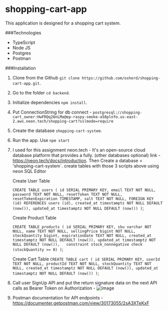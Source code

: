 # shopping-cart-app

This application is designed for a shopping cart system.

###Technologies

- TypeScript
- Node JS
- Postgres
- Postman

###Installation

1. Clone from the Github `git clone https://github.com/osherd/shopping-cart-app.git`.
2. Go to the folder `cd backend`.
3. Initialize dependencies `npm install`.
4. Put ConnectionString for db connect - `postgresql://shopping-cart_owner:HwFRQq26nLMa@ep-raspy-smoke-a58plnfo.us-east-2.aws.neon.tech/shopping-cart?sslmode=require`
5. Create the database `shopping-cart-system`.
6. Run the app. Use `npm start`
7. I used for this assignment neon.tech  - It's  an open-source cloud database platform that provides a fully.  (other databases optional)
   link - https://neon.tech/docs/introduction. Then Create a database = 'shopping-cart-system`.
   create tables with those 3 scripts above using neon SQL Editor

   Create User Table

   `CREATE TABLE users (
      id SERIAL PRIMARY KEY,
      email TEXT NOT NULL,
      password TEXT NOT NULL,
      resetToken TEXT NOT NULL,
      resetTokenExpiration TIMESTAMP,
      salt TEXT NOT NULL,
      FOREIGN KEY (id) REFERENCES users (id),
      created_at timestamptz NOT NULL DEFAULT (now()),
      updated_at timestamptz NOT NULL DEFAULT (now())
  )`;

     Create Product Table 

     `CREATE TABLE products (
       id SERIAL PRIMARY KEY,
       sku varchar NOT NULL,
       name TEXT NOT NULL,
       sellingPrice bigint NOT NULL,
       stockQuantity bigint,
       expirationDate TEXT NOT NULL,
       created_at timestamptz NOT NULL DEFAULT (now()),
       updated_at timestamptz NOT NULL DEFAULT (now()),  
       constraint stock_nonnegative check (stockQuantity >= 0)
   )`;

    Create Cart Table
    `CREATE TABLE cart (
       id SERIAL PRIMARY KEY,
       userId TEXT NOT NULL,
       productId TEXT NOT NULL,
       stockQuantity TEXT NOT NULL,
       created_at timestamptz NOT NULL DEFAULT (now()),
       updated_at timestamptz NOT NULL DEFAULT (now())
   )`;
8. Call user SignUp API and put the return signature data on the next API calls as  Bearer Token on Authorization - ![image](https://github.com/osherd/shopping-cart-app/assets/22489905/b87299d5-7fbe-45f8-9c47-9adbae5c7621)
9. Postman documentation for API endpoints - https://documenter.getpostman.com/view/30173055/2sA3XTeKxF
